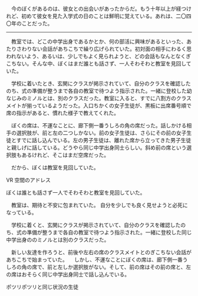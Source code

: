 　今のぼくがあるのは、彼女との出会いがあったからだ。もう十年以上が経つけれど、初めて彼女を見た入学式の日のことは鮮明に覚えている。あれは、二〇四〇年のことだった。

---

　教室では、どこの中学出身であるかとか、何の部活に興味があるといった、あたりさわりない会話があちこちで繰り広げられていた。初対面の相手にわるく思われないよう、あるいは、少しでもよく見られようと、どの会話もなんとなくぎこちない。そんな中、ぼくはまだ誰とも話さず、一人そわそわと教室を見回していた。

　学校に着いたとき、玄関にクラスが掲示されていて、自分のクラスを確認したのち、式の準備が整うまで各自の教室で待つよう指示された。一緒に登校した幼なじみのミノルとは、別のクラスだった。教室に入ると、すでに八割方のクラスメイトが揃っているようだった。入口ちかくの女子生徒が、黒板に出席番号順で席の指示があると、慣れた様子で教えてくれた。

　ぼくの席は、不運なことに、廊下側一番うしろの角の席だった。話しかける相手の選択肢が、前と左の二つしかない。前の女子生徒は、さらにその前の女子生徒とすでに話し込んでいる。左の男子生徒は、離れた席から立ってきた男子生徒と親しげに話している。どうやら同じ中学出身同士らしい。斜め前の席という選択肢もあるけれど、そこはまだ空席だった。

　だから、ぼくは教室を見回していた。

VR 空間のアドレス

ぼくは誰とも話さず一人でそわそわと教室を見回していた。

　教室は、期待と不安に包まれていた。
自分を少しでも良く見せようと必死になっている。

　学校に着くと、玄関にクラスが掲示されていて、自分のクラスを確認したのち、式の準備が整うまで各自の教室で待つよう指示された。一緒に登校した同じ中学出身ののミノルとは別のクラスだった。

　新しい友達を作ろうと、前後や左右の席のクラスメイトとのぎこちない会話があちこちで始まっていた。
　しかし、不運なことにぼくの席は、廊下側一番うしろの角の席で、前と左しか選択肢がない。そして、前の席はその前の席と、左の席はおそらく同じ中学出身同士で話し込んでいる。

ポツリポツリと同じ状況の生徒
